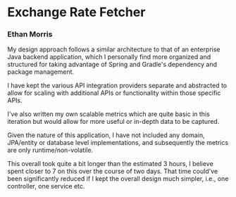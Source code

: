 # Exchange Rate Fetcher
### Ethan Morris

My design approach follows a similar architecture to that of an 
enterprise Java backend application, which I personally find more organized
and structured for taking advantage of Spring and Gradle's dependency and 
package management.

I have kept the various API integration providers separate and abstracted to allow 
for scaling with additional APIs or functionality within those specific APIs.

I've also written my own scalable metrics which are quite basic in this 
iteration but would allow for more useful or in-depth data to be captured.

Given the nature of this application, I have not included any domain, JPA/entity
or database level implementations, and subsequently the metrics are only
runtime/non-volatile. 

This overall took quite a bit longer than the estimated 3 hours, I believe
spent closer to 7 on this over the course of two days. That time could've been
significantly reduced if I kept the overall design much simpler,
i.e., one controller, one service etc.